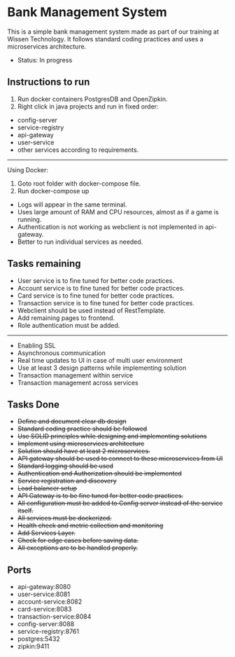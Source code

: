 # Bank Management System
This is a simple bank management system made as part of our training at Wissen Technology. It follows standard coding practices and uses a microservices architecture. 
- Status: In progress

## Instructions to run
1. Run docker containers PostgresDB and OpenZipkin.
2. Right click in java projects and run in fixed order:
 - config-server
 - service-registry
 - api-gateway
 - user-service
 - other services according to requirements.  
------------------------------------------------
Using Docker: 
1. Goto root folder with docker-compose file.
2. Run docker-compose up
- Logs will appear in the same terminal.
- Uses large amount of RAM and CPU resources, almost as if a game is running.
- Authentication is not working as webclient is not implemented in api-gateway.
- Better to run individual services as needed.

## Tasks remaining
- User service is to fine tuned for better code practices.
- Account service is to fine tuned for better code practices.
- Card service is to fine tuned for better code practices.
- Transaction service is to fine tuned for better code practices.
- Webclient should be used instead of RestTemplate.
- Add remaining pages to frontend.
- Role authentication must be added.
------------------------------------------------
- Enabling SSL
- Asynchronous communication
- Real time updates to UI in case of multi user environment
- Use at least 3 design patterns while implementing solution
- Transaction management within service
- Transaction management across services

## Tasks Done
- ~~Define and document clear db design~~
- ~~Standard coding practice should be followed~~
- ~~Use SOLID principles while designing and implementing solutions~~
- ~~Implement using microservices architecture~~
- ~~Solution should have at least 2 microservices.~~
- ~~API gateway should be used to connect to these microservices from UI~~
- ~~Standard logging should be used~~
- ~~Authentication and Authorization should be implemented~~
- ~~Service registration and discovery~~
- ~~Load balancer setup~~
- ~~API Gateway is to be fine tuned for better code practices.~~
- ~~All configuration must be added to Config server instead of the service itself.~~
- ~~All services must be dockerized.~~
- ~~Health check and metric collection and monitoring~~
- ~~Add Services Layer.~~
- ~~Check for edge cases before saving data.~~
- ~~All exceptions are to be handled properly.~~


## Ports
- api-gateway:8080
- user-service:8081
- account-service:8082
- card-service:8083
- transaction-service:8084
- config-server:8088
- service-registry:8761
- postgres:5432
- zipkin:9411